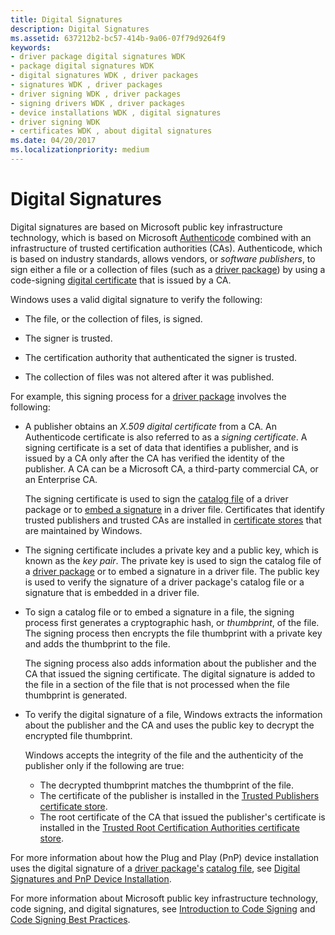 ```yaml
---
title: Digital Signatures
description: Digital Signatures
ms.assetid: 637212b2-bc57-414b-9a06-07f79d9264f9
keywords:
- driver package digital signatures WDK
- package digital signatures WDK
- digital signatures WDK , driver packages
- signatures WDK , driver packages
- driver signing WDK , driver packages
- signing drivers WDK , driver packages
- device installations WDK , digital signatures
- driver signing WDK
- certificates WDK , about digital signatures
ms.date: 04/20/2017
ms.localizationpriority: medium
---
```


# Digital Signatures


Digital signatures are based on Microsoft public key infrastructure technology, which is based on Microsoft [Authenticode](authenticode.md) combined with an infrastructure of trusted certification authorities (CAs). Authenticode, which is based on industry standards, allows vendors, or *software publishers*, to sign either a file or a collection of files (such as a [driver package](driver-packages.md)) by using a code-signing [digital certificate](digital-certificates.md) that is issued by a CA.

Windows uses a valid digital signature to verify the following:

-   The file, or the collection of files, is signed.

-   The signer is trusted.

-   The certification authority that authenticated the signer is trusted.

-   The collection of files was not altered after it was published.

For example, this signing process for a [driver package](driver-packages.md) involves the following:

-   A publisher obtains an *X.509 digital certificate* from a CA. An Authenticode certificate is also referred to as a *signing certificate*. A signing certificate is a set of data that identifies a publisher, and is issued by a CA only after the CA has verified the identity of the publisher. A CA can be a Microsoft CA, a third-party commercial CA, or an Enterprise CA.

    The signing certificate is used to sign the [catalog file](catalog-files.md) of a driver package or to [embed a signature](embedded-signatures-in-a-driver-file.md) in a driver file. Certificates that identify trusted publishers and trusted CAs are installed in [certificate stores](certificate-stores.md) that are maintained by Windows.

-   The signing certificate includes a private key and a public key, which is known as the *key pair*. The private key is used to sign the catalog file of a [driver package](driver-packages.md) or to embed a signature in a driver file. The public key is used to verify the signature of a driver package's catalog file or a signature that is embedded in a driver file.

-   To sign a catalog file or to embed a signature in a file, the signing process first generates a cryptographic hash, or *thumbprint*, of the file. The signing process then encrypts the file thumbprint with a private key and adds the thumbprint to the file.

    The signing process also adds information about the publisher and the CA that issued the signing certificate. The digital signature is added to the file in a section of the file that is not processed when the file thumbprint is generated.

-   To verify the digital signature of a file, Windows extracts the information about the publisher and the CA and uses the public key to decrypt the encrypted file thumbprint.

    Windows accepts the integrity of the file and the authenticity of the publisher only if the following are true:

    -   The decrypted thumbprint matches the thumbprint of the file.
    -   The certificate of the publisher is installed in the [Trusted Publishers certificate store](trusted-publishers-certificate-store.md).
    -   The root certificate of the CA that issued the publisher's certificate is installed in the [Trusted Root Certification Authorities certificate store](trusted-root-certification-authorities-certificate-store.md).

For more information about how the Plug and Play (PnP) device installation uses the digital signature of a [driver package's](driver-packages.md) [catalog file](catalog-files.md), see [Digital Signatures and PnP Device Installation](digital-signatures-and-pnp-device-installation.md).

For more information about Microsoft public key infrastructure technology, code signing, and digital signatures, see [Introduction to Code Signing](http://go.microsoft.com/fwlink/p/?linkid=104071) and [Code Signing Best Practices](http://go.microsoft.com/fwlink/p/?linkid=68250).

 

 





